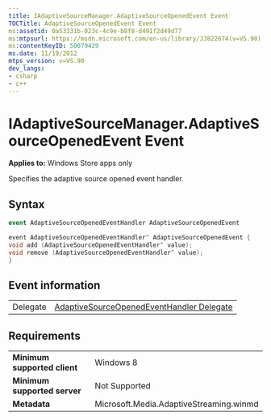 ```yaml
---
title: IAdaptiveSourceManager.AdaptiveSourceOpenedEvent Event
TOCTitle: AdaptiveSourceOpenedEvent Event
ms:assetid: 0a53331b-023c-4c9e-b8f8-d491f2d49d77
ms:mtpsurl: https://msdn.microsoft.com/en-us/library/JJ822674(v=VS.90)
ms:contentKeyID: 50079429
ms.date: 11/19/2012
mtps_version: v=VS.90
dev_langs:
- csharp
- c++
---
```


# IAdaptiveSourceManager.AdaptiveSourceOpenedEvent Event

**Applies to:** Windows Store apps only

Specifies the adaptive source opened event handler.

## Syntax

``` csharp
event AdaptiveSourceOpenedEventHandler AdaptiveSourceOpenedEvent
```

``` c++
event AdaptiveSourceOpenedEventHandler^ AdaptiveSourceOpenedEvent {
void add (AdaptiveSourceOpenedEventHandler^ value);
void remove (AdaptiveSourceOpenedEventHandler^ value);
}
```

## Event information

|||
|--- |--- |
|Delegate|[AdaptiveSourceOpenedEventHandler Delegate](adaptivesourceopenedeventhandler-delegate.md)|


## Requirements

|||
|--- |--- |
|**Minimum supported client**|Windows 8|
|**Minimum supported server**|Not Supported|
|**Metadata**|Microsoft.Media.AdaptiveStreaming.winmd|

